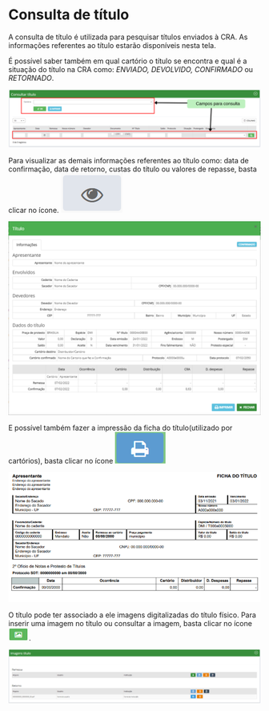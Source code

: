 # Consulta de título

A consulta de título é utilizada para pesquisar títulos enviados à CRA. As informações referentes ao título estarão disponíveis nesta tela.

É possível saber também em qual cartório o título se encontra e qual é a situação do título na CRA como: _ENVIADO, DEVOLVIDO, CONFIRMADO_ ou _RETORNADO_.

![](<../../.gitbook/assets/Campos para consulta (2) (1).png>)

Para visualizar as demais informações referentes ao título como: data de confirmação, data de retorno, custas do título ou valores de repasse, basta clicar no ícone. <img src="../../.gitbook/assets/image (22) (1) (1).png" alt="" data-size="line">

![](<../../.gitbook/assets/image (40).png>)

E possível também fazer a impressão da ficha do título(utilizado por cartórios), basta clicar no ícone <img src="../../.gitbook/assets/image (14) (1).png" alt="" data-size="line">

![](<../../.gitbook/assets/image (3) (1) (3) (1).png>)

O título pode ter associado a ele imagens digitalizadas do título físico. Para inserir uma imagem no título ou consultar a imagem, basta clicar no ícone <img src="../../.gitbook/assets/image (3) (1) (1) (1).png" alt="" data-size="line">.

![](<../../.gitbook/assets/image (9) (1) (1).png>)
